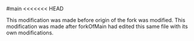 #main
<<<<<<< HEAD

This modification was made before origin of the fork was modified.
This modification was made after forkOfMain had edited this same file with its own modifications.
